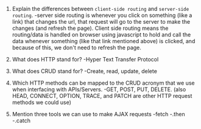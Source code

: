 1.  Explain the differences between `client-side routing` and `server-side routing`.
-server side routing is whenever you click on something (like a link) that changes the url, that request will go to the server to make the changes (and refresh the page). Client side routing means the routing/data is handled on browser using javascript to hold and call the data whenever something (like that link mentioned above) is clicked, and because of this, we don't need to refresh the page.

2.  What does HTTP stand for?
-Hyper Text Transfer Protocol

3.  What does CRUD stand for?
-Create, read, update, delete

4.  Which HTTP methods can be mapped to the CRUD acronym that we use when interfacing with APIs/Servers.
-GET, POST, PUT, DELETE. (also HEAD, CONNECT, OPTION, TRACE, and PATCH are other HTTP request methods we could use)

5.  Mention three tools we can use to make AJAX requests
-fetch
-.then
-.catch